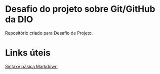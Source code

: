 # Desafio do projeto sobre Git/GitHub da DIO
Repositório criado para Desafio de Projeto.

# Links úteis
[Sintaxe básica Markdown](https://www.markdownguide.org/getting-started/)
